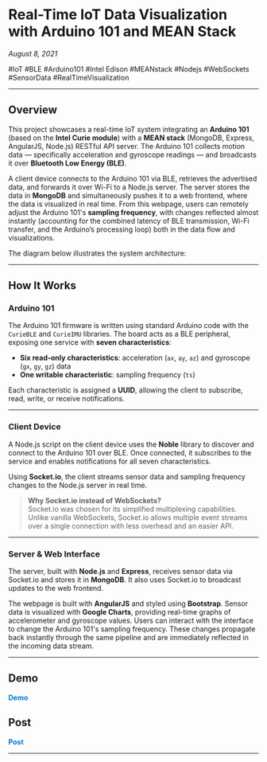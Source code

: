 # Real-Time IoT Data Visualization with Arduino 101 and MEAN Stack

*August 8, 2021*

<div class="tag-list">
  <span class="tag">#IoT</span>
  <span class="tag">#BLE</span>
  <span class="tag">#Arduino101</span>
  <span class="tag">#Intel Edison</span>
  <span class="tag">#MEANstack</span>
  <span class="tag">#Nodejs</span>
  <span class="tag">#WebSockets</span>
  <span class="tag">#SensorData</span>
  <span class="tag">#RealTimeVisualization</span>
</div>

---

## Overview

This project showcases a real-time IoT system integrating an **Arduino 101** (based on the **Intel Curie module**) with a **MEAN stack** (MongoDB, Express, AngularJS, Node.js) RESTful API server. The Arduino 101 collects motion data — specifically acceleration and gyroscope readings — and broadcasts it over **Bluetooth Low Energy (BLE)**.

A client device connects to the Arduino 101 via BLE, retrieves the advertised data, and forwards it over Wi-Fi to a Node.js server. The server stores the data in **MongoDB** and simultaneously pushes it to a web frontend, where the data is visualized in real time. From this webpage, users can remotely adjust the Arduino 101's **sampling frequency**, with changes reflected almost instantly (accounting for the combined latency of BLE transmission, Wi-Fi transfer, and the Arduino’s processing loop) both in the data flow and visualizations.

The diagram below illustrates the system architecture:

---

## How It Works

### Arduino 101

The Arduino 101 firmware is written using standard Arduino code with the `CurieBLE` and `CurieIMU` libraries. The board acts as a BLE peripheral, exposing one service with **seven characteristics**:

- **Six read-only characteristics**: acceleration (`ax`, `ay`, `az`) and gyroscope (`gx`, `gy`, `gz`) data  
- **One writable characteristic**: sampling frequency (`ts`)

Each characteristic is assigned a **UUID**, allowing the client to subscribe, read, write, or receive notifications.

---

### Client Device

A Node.js script on the client device uses the **Noble** library to discover and connect to the Arduino 101 over BLE. Once connected, it subscribes to the service and enables notifications for all seven characteristics.

Using **Socket.io**, the client streams sensor data and sampling frequency changes to the Node.js server in real time.

> **Why Socket.io instead of WebSockets?**  
> Socket.io was chosen for its simplified multiplexing capabilities. Unlike vanilla WebSockets, Socket.io allows multiple event streams over a single connection with less overhead and an easier API.

---

### Server & Web Interface

The server, built with **Node.js** and **Express**, receives sensor data via Socket.io and stores it in **MongoDB**. It also uses Socket.io to broadcast updates to the web frontend.

The webpage is built with **AngularJS** and styled using **Bootstrap**. Sensor data is visualized with **Google Charts**, providing real-time graphs of accelerometer and gyroscope values. Users can interact with the interface to change the Arduino 101's sampling frequency. These changes propagate back instantly through the same pipeline and are immediately reflected in the incoming data stream.

---

## Demo

<a href="https://www.youtube.com/watch?v=x961tXPIoRY" style="text-decoration: none; color: #007acc; font-weight: bold;">Demo</a>

## Post

<a href="https://jimmyseto.com/post/iot-mean-app" style="text-decoration: none; color: #007acc; font-weight: bold;">Post</a>

---
